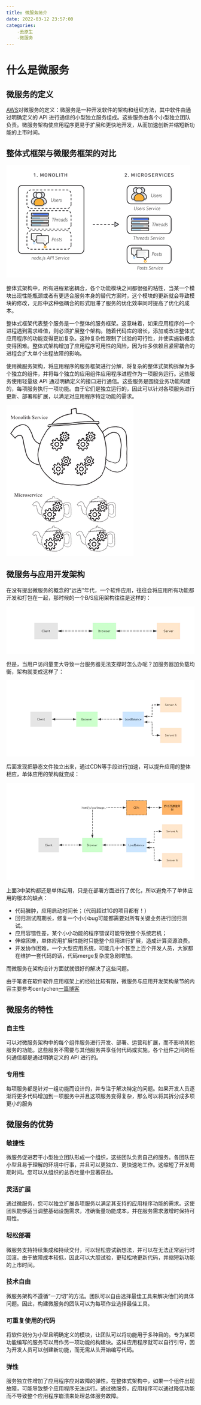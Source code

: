 ```yaml
---
title: 微服务简介
date: 2022-03-12 23:57:00
categories:
	-云原生
	-微服务
---
```


# 什么是微服务

## 微服务的定义

[AWS](https://aws.amazon.com/cn/microservices/)对微服务的定义：微服务是一种开发软件的架构和组织方法，其中软件由通过明确定义的 API 进行通信的小型独立服务组成。这些服务由各个小型独立团队负责。微服务架构使应用程序更易于扩展和更快地开发，从而加速创新并缩短新功能的上市时间。

## 整体式框架与微服务框架的对比

![整体式与微服务的对比](微服务简介/monolith_1-monolith-microservices.70b547e30e30b013051d58a93a6e35e77408a2a8.png)

整体式架构中，所有进程紧密耦合，各个功能模块之间都很强的粘性，当某一个模块出现性能瓶颈或者有更适合服务本身的替代方案时，这个模块的更新就会导致模块的修改，无形中这种强耦合的形式阻滞了服务的优化效率同时提高了优化的成本。

整体式框架代表整个服务是一个整体的服务框架。这意味着，如果应用程序的一个进程遇到需求峰值，则必须扩展整个架构。随着代码库的增长，添加或改进整体式应用程序的功能变得更加复杂。这种复杂性限制了试验的可行性，并使实施新概念变得困难。整体式架构增加了应用程序可用性的风险，因为许多依赖且紧密耦合的进程会扩大单个进程故障的影响。

使用微服务架构，将应用程序的服务框架进行分解，将复杂的整体式架构拆解为多个独立的组件，并将每个独立的应用组件应用程序进程作为一项服务运行。这些服务使用轻量级 API 通过明确定义的接口进行通信。这些服务是围绕业务功能构建的，每项服务执行一项功能。由于它们是独立运行的，因此可以针对各项服务进行更新、部署和扩展，以满足对应用程序特定功能的需求。

![论茶壶里煮“饺子”的不同形式](微服务简介/5-1ZI0143635b8.png)

## 微服务与应用开发架构

在没有提出微服务的概念的“远古”年代，一个软件应用，往往会将应用所有功能都开发和打包在一起，那时候的一个B/S应用架构往往是这样的：

![B/S框架](微服务简介/7584230-15823c00f06065e9.webp)

但是，当用户访问量变大导致一台服务器无法支撑时怎么办呢？加服务器加负载均衡，架构就变成这样了：

![加入负载均衡的B/S框架](微服务简介/7584230-86a2f52455c26c42.webp)

后面发现把静态文件独立出来，通过CDN等手段进行加速，可以提升应用的整体相应，单体应用的架构就变成：

![前后端分离的B/S框架](微服务简介/7584230-52d4cbf05f0694c8.webp)

上面3中架构都还是单体应用，只是在部署方面进行了优化，所以避免不了单体应用的根本的缺点：

- 代码臃肿，应用启动时间长；（代码超过1G的项目都有！）
- 回归测试周期长，修复一个小小bug可能都需要对所有关键业务进行回归测试。
- 应用容错性差，某个小小功能的程序错误可能导致整个系统宕机；
- 伸缩困难，单体应用扩展性能时只能整个应用进行扩展，造成计算资源浪费。
- 开发协作困难，一个大型应用系统，可能几十个甚至上百个开发人员，大家都在维护一套代码的话，代码merge复杂度急剧增加。

而微服务在架构设计方面就就很好的解决了这些问题。

由于笔者在软件软件应用框架上的经验比较有限，微服务与应用开发架构章节的内容主要参考centychen[一篇博客](https://www.jianshu.com/p/7293b148028f)

## 微服务的特性

###   自主性 

 可以对微服务架构中的每个组件服务进行开发、部署、运营和扩展，而不影响其他服务的功能。这些服务不需要与其他服务共享任何代码或实施。各个组件之间的任何通信都是通过明确定义的 API 进行的。           

###   专用性 

 每项服务都是针对一组功能而设计的，并专注于解决特定的问题。如果开发人员逐渐将更多代码增加到一项服务中并且这项服务变得复杂，那么可以将其拆分成多项更小的服务

## 微服务的优势

### 敏捷性 

微服务促进若干小型独立团队形成一个组织，这些团队负责自己的服务。各团队在小型且易于理解的环境中行事，并且可以更独立、更快速地工作。这缩短了开发周期时间。您可以从组织的总吞吐量中显著获益。

### 灵活扩展 

通过微服务，您可以独立扩展各项服务以满足其支持的应用程序功能的需求。这使团队能够适当调整基础设施需求，准确衡量功能成本，并在服务需求激增时保持可用性。

### 轻松部署

微服务支持持续集成和持续交付，可以轻松尝试新想法，并可以在无法正常运行时回滚。由于故障成本较低，因此可以大胆试验，更轻松地更新代码，并缩短新功能的上市时间。

### 技术自由

微服务架构不遵循“一刀切”的方法。团队可以自由选择最佳工具来解决他们的具体问题。因此，构建微服务的团队可以为每项作业选择最佳工具。

### 可重复使用的代码

将软件划分为小型且明确定义的模块，让团队可以将功能用于多种目的。专为某项功能编写的服务可以用作另一项功能的构建块。这样应用程序就可以自行引导，因为开发人员可以创建新功能，而无需从头开始编写代码。

### 弹性

服务独立性增加了应用程序应对故障的弹性。在整体式架构中，如果一个组件出现故障，可能导致整个应用程序无法运行。通过微服务，应用程序可以通过降低功能而不导致整个应用程序崩溃来处理总体服务故障。